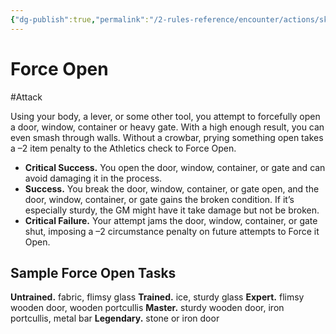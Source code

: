 ```yaml
---
{"dg-publish":true,"permalink":"/2-rules-reference/encounter/actions/skill-actions/force-open/"}
---
```


# Force Open
#Attack 

Using your body, a lever, or some other tool, you attempt to forcefully open a door, window, container or heavy gate. With a high enough result, you can even smash through walls. Without a crowbar, prying something open takes a –2 item penalty to the Athletics check to Force Open.

- **Critical Success.** You open the door, window, container, or gate and can avoid damaging it in the process.
- **Success.** You break the door, window, container, or gate open, and the door, window, container, or gate gains the broken condition. If it’s especially sturdy, the GM might have it take damage but not be broken.
- **Critical Failure.** Your attempt jams the door, window, container, or gate shut, imposing a –2 circumstance penalty on future attempts to Force it Open.

## Sample Force Open Tasks
**Untrained.** fabric, flimsy glass
**Trained.** ice, sturdy glass
**Expert.** flimsy wooden door, wooden portcullis
**Master.** sturdy wooden door, iron portcullis, metal bar
**Legendary.** stone or iron door

